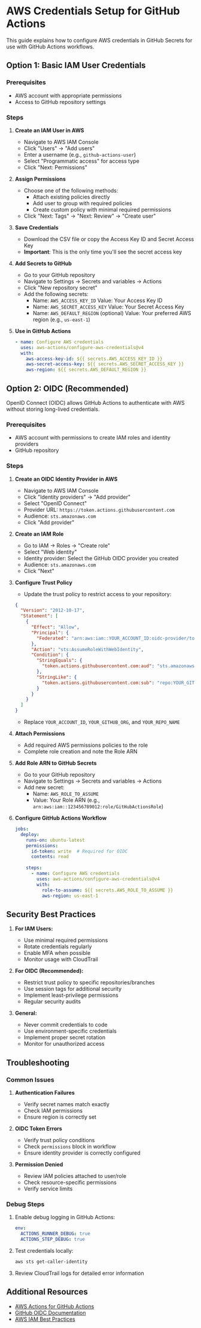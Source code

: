 # AWS Credentials Setup for GitHub Actions

This guide explains how to configure AWS credentials in GitHub Secrets for use with GitHub Actions workflows.

## Option 1: Basic IAM User Credentials

### Prerequisites
- AWS account with appropriate permissions
- Access to GitHub repository settings

### Steps

1. **Create an IAM User in AWS**
   - Navigate to AWS IAM Console
   - Click "Users" → "Add users"
   - Enter a username (e.g., `github-actions-user`)
   - Select "Programmatic access" for access type
   - Click "Next: Permissions"

2. **Assign Permissions**
   - Choose one of the following methods:
     - Attach existing policies directly
     - Add user to group with required policies
     - Create custom policy with minimal required permissions
   - Click "Next: Tags" → "Next: Review" → "Create user"

3. **Save Credentials**
   - Download the CSV file or copy the Access Key ID and Secret Access Key
   - **Important**: This is the only time you'll see the secret access key

4. **Add Secrets to GitHub**
   - Go to your GitHub repository
   - Navigate to Settings → Secrets and variables → Actions
   - Click "New repository secret"
   - Add the following secrets:
     - Name: `AWS_ACCESS_KEY_ID`
       Value: Your Access Key ID
     - Name: `AWS_SECRET_ACCESS_KEY`
       Value: Your Secret Access Key
     - Name: `AWS_DEFAULT_REGION` (optional)
       Value: Your preferred AWS region (e.g., `us-east-1`)

5. **Use in GitHub Actions**
   ```yaml
   - name: Configure AWS credentials
     uses: aws-actions/configure-aws-credentials@v4
     with:
       aws-access-key-id: ${{ secrets.AWS_ACCESS_KEY_ID }}
       aws-secret-access-key: ${{ secrets.AWS_SECRET_ACCESS_KEY }}
       aws-region: ${{ secrets.AWS_DEFAULT_REGION }}
   ```

## Option 2: OIDC (Recommended)

OpenID Connect (OIDC) allows GitHub Actions to authenticate with AWS without storing long-lived credentials.

### Prerequisites
- AWS account with permissions to create IAM roles and identity providers
- GitHub repository

### Steps

1. **Create an OIDC Identity Provider in AWS**
   - Navigate to AWS IAM Console
   - Click "Identity providers" → "Add provider"
   - Select "OpenID Connect"
   - Provider URL: `https://token.actions.githubusercontent.com`
   - Audience: `sts.amazonaws.com`
   - Click "Add provider"

2. **Create an IAM Role**
   - Go to IAM → Roles → "Create role"
   - Select "Web identity"
   - Identity provider: Select the GitHub OIDC provider you created
   - Audience: `sts.amazonaws.com`
   - Click "Next"

3. **Configure Trust Policy**
   - Update the trust policy to restrict access to your repository:
   ```json
   {
     "Version": "2012-10-17",
     "Statement": [
       {
         "Effect": "Allow",
         "Principal": {
           "Federated": "arn:aws:iam::YOUR_ACCOUNT_ID:oidc-provider/token.actions.githubusercontent.com"
         },
         "Action": "sts:AssumeRoleWithWebIdentity",
         "Condition": {
           "StringEquals": {
             "token.actions.githubusercontent.com:aud": "sts.amazonaws.com"
           },
           "StringLike": {
             "token.actions.githubusercontent.com:sub": "repo:YOUR_GITHUB_ORG/YOUR_REPO_NAME:*"
           }
         }
       }
     ]
   }
   ```
   - Replace `YOUR_ACCOUNT_ID`, `YOUR_GITHUB_ORG`, and `YOUR_REPO_NAME`

4. **Attach Permissions**
   - Add required AWS permissions policies to the role
   - Complete role creation and note the Role ARN

5. **Add Role ARN to GitHub Secrets**
   - Go to your GitHub repository
   - Navigate to Settings → Secrets and variables → Actions
   - Add new secret:
     - Name: `AWS_ROLE_TO_ASSUME`
     - Value: Your Role ARN (e.g., `arn:aws:iam::123456789012:role/GitHubActionsRole`)

6. **Configure GitHub Actions Workflow**
   ```yaml
   jobs:
     deploy:
       runs-on: ubuntu-latest
       permissions:
         id-token: write  # Required for OIDC
         contents: read
       
       steps:
         - name: Configure AWS credentials
           uses: aws-actions/configure-aws-credentials@v4
           with:
             role-to-assume: ${{ secrets.AWS_ROLE_TO_ASSUME }}
             aws-region: us-east-1
   ```

## Security Best Practices

1. **For IAM Users:**
   - Use minimal required permissions
   - Rotate credentials regularly
   - Enable MFA when possible
   - Monitor usage with CloudTrail

2. **For OIDC (Recommended):**
   - Restrict trust policy to specific repositories/branches
   - Use session tags for additional security
   - Implement least-privilege permissions
   - Regular security audits

3. **General:**
   - Never commit credentials to code
   - Use environment-specific credentials
   - Implement proper secret rotation
   - Monitor for unauthorized access

## Troubleshooting

### Common Issues

1. **Authentication Failures**
   - Verify secret names match exactly
   - Check IAM permissions
   - Ensure region is correctly set

2. **OIDC Token Errors**
   - Verify trust policy conditions
   - Check `permissions` block in workflow
   - Ensure identity provider is correctly configured

3. **Permission Denied**
   - Review IAM policies attached to user/role
   - Check resource-specific permissions
   - Verify service limits

### Debug Steps

1. Enable debug logging in GitHub Actions:
   ```yaml
   env:
     ACTIONS_RUNNER_DEBUG: true
     ACTIONS_STEP_DEBUG: true
   ```

2. Test credentials locally:
   ```bash
   aws sts get-caller-identity
   ```

3. Review CloudTrail logs for detailed error information

## Additional Resources

- [AWS Actions for GitHub Actions](https://github.com/aws-actions/configure-aws-credentials)
- [GitHub OIDC Documentation](https://docs.github.com/en/actions/deployment/security-hardening-your-deployments/about-security-hardening-with-openid-connect)
- [AWS IAM Best Practices](https://docs.aws.amazon.com/IAM/latest/UserGuide/best-practices.html)